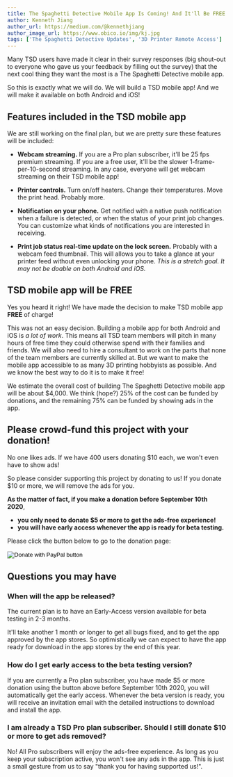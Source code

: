 ```yaml
---
title: The Spaghetti Detective Mobile App Is Coming! And It'll Be FREE!
author: Kenneth Jiang
author_url: https://medium.com/@kennethjiang
author_image_url: https://www.obico.io/img/kj.jpg
tags: ['The Spaghetti Detective Updates', '3D Printer Remote Access']
---
```


Many TSD users have made it clear in their survey responses (big shout-out to everyone who gave us your feedback by filling out the survey) that the next cool thing they want the most is a The Spaghetti Detective mobile app.

So this is exactly what we will do. We will build a TSD mobile app! And we will make it available on both Android and iOS!

## Features included in the TSD mobile app

<!--truncate-->

We are still working on the final plan, but we are pretty sure these features will be included:

* **Webcam streaming.** If you are a Pro plan subscriber, it'll be 25 fps premium streaming. If you are a free user, it'll be the slower 1-frame-per-10-second streaming. In any case, everyone will get webcam streaming on their TSD mobile app!

* **Printer controls.** Turn on/off heaters. Change their temperatures. Move the print head. Probably more.

* **Notification on your phone.** Get notified with a native push notification when a failure is detected, or when the status of your print job changes. You can customize what kinds of notifications you are interested in receiving.

* **Print job status real-time update on the lock screen.** Probably with a webcam feed thumbnail. This will allows you to take a glance at your printer feed without even unlocking your phone. *This is a stretch goal. It may not be doable on both Android and iOS.*

## TSD mobile app will be FREE

Yes you heard it right! We have made the decision to make TSD mobile app **FREE** of charge!

This was not an easy decision. Building a mobile app for both Android and iOS is *a lot of work*. This means all TSD team members will pitch in many hours of free time they could otherwise spend with their families and friends. We will also need to hire a consultant to work on the parts that none of the team members are currently skilled at. But we want to make the mobile app accessible to as many 3D printing hobbyists as possible. And we know the best way to do it is to make it free!

We estimate the overall cost of building The Spaghetti Detective mobile app will be about $4,000. We think (hope?) 25% of the cost can be funded by donations, and the remaining 75% can be funded by showing ads in the app.

## Please crowd-fund this project with your donation!

No one likes ads. If we have 400 users donating $10 each, we won't even have to show ads!

So please consider supporting this project by donating to us! If you donate $10 or more, we will remove the ads for you.

**As the matter of fact, if you make a donation before September 10th 2020**,

* **you only need to donate $5 or more to get the ads-free experience!**
* **you will have early access whenever the app is ready for beta testing.**

Please click the button below to go to the donation page:

<form action="https://www.paypal.com/cgi-bin/webscr" method="post" target="_top">
<input type="hidden" name="cmd" value="_s-xclick" />
<input type="hidden" name="hosted_button_id" value="RJV38NNCH3TKG" />
<input type="image" src="https://www.paypalobjects.com/en_US/i/btn/btn_donateCC_LG.gif" border="0" name="submit" title="PayPal - The safer, easier way to pay online!" alt="Donate with PayPal button" />
<img alt="" border="0" src="https://www.paypal.com/en_US/i/scr/pixel.gif" width="1" height="1" />
</form>

## Questions you may have

### When will the app be released?

The current plan is to have an Early-Access version available for beta testing in 2-3 months.

It'll take another 1 month or longer to get all bugs fixed, and to get the app approved by the app stores. So optimistically we can expect to have the app ready for download in the app stores by the end of this year.

### How do I get early access to the beta testing version?

If you are currently a Pro plan subscriber, you have made $5 or more donation using the button above before September 10th 2020, you will automatically get the early access. Whenever the beta version is ready, you will receive an invitation email with the detailed instructions to download and install the app.

### I am already a TSD Pro plan subscriber. Should I still donate $10 or more to get ads removed?

No! All Pro subscribers will enjoy the ads-free experience. As long as you keep your subscription active, you won't see any ads in the app. This is just a small gesture from us to say "thank you for having supported us!".

